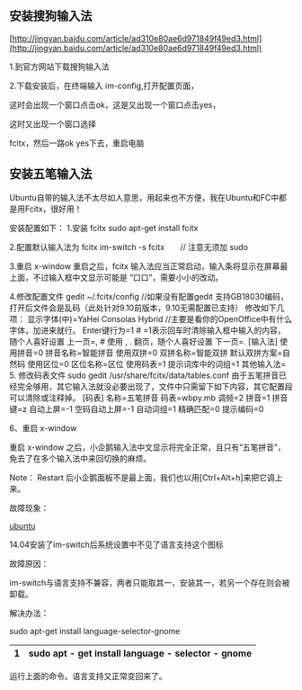 ## 安装搜狗输入法

[http://jingyan.baidu.com/article/ad310e80ae6d971849f49ed3.html](http://jingyan.baidu.com/article/ad310e80ae6d971849f49ed3.html)

1.到官方网站下载搜狗输入法

2.下载安装后，在终端输入 im-config,打开配置页面，

这时会出现一个窗口点击ok，这是又出现一个窗口点击yes，

这时又出现一个窗口选择

fcitx，然后一路ok yes下去，重启电脑



## 安装五笔输入法

Ubuntu自带的输入法不太尽如人意思，用起来也不方便，我在Ubuntu和FC中都是用Fcitx，很好用！

安装配置如下：
1.安装 fcitx
sudo apt-get install fcitx

2.配置默认输入法为 fcitx
im-switch -s fcitx　　// 注意无须加 sudo

3.重启 x-window
重启之后，fcitx 输入法应当正常启动，输入条将显示在屏幕最上面，不过输入框中文显示可能是 “口口”，需要小小的改动。

4.修改配置文件
gedit ~/.fcitx/config
//如果没有配置gedit 支持GB18030编码，打开后文件会是乱码（此处针对9.10前版本，9.10无需配置已支持）
修改如下几项：
显示字体(中)=YaHei Consolas Hybrid   //主要是看你的OpenOffice中有什么字体，加进来就行。
Enter键行为=1 # =1表示回车时清除输入框中输入的内容，随个人喜好设置
上一页=, # 使用 , . 翻页，随个人喜好设置
下一页=.
[输入法]
使用拼音=0
拼音名称=智能拼音
使用双拼=0
双拼名称=智能双拼
默认双拼方案=自然码
使用区位=0
区位名称=区位
使用码表=1
提示词库中的词组=1
其他输入法=
5. 修改码表文件
sudo gedit /usr/share/fcitx/data/tables.conf
由于五笔拼音已经完全够用，其它输入法就没必要出现了，文件中只需留下如下内容，其它配置段可以清除或注释掉。
[码表]
名称=五笔拼音
码表=wbpy.mb
调频=2
拼音=1
拼音键=z
自动上屏=-1
空码自动上屏=-1
自动词组=1
精确匹配=0
提示编码=0


6、重启 x-window

重启 x-window 之后，小企鹅输入法中文显示将完全正常，且只有“五笔拼音”，免去了在多个输入法中来回切换的麻烦。

Note： Restart 后小企鹅面板不是最上面，我们也以用\[Ctrl+Alt+h\]来把它调上来。

  


  


  


  


故障现象：

[ubuntu](http://blog.eibook.net/tag/ubuntu/)

14.04安装了im-switch后系统设置中不见了语言支持这个图标

故障原因：

im-switch与语言支持不兼容，两者只能取其一，安装其一，若另一个存在则会被卸载。

解决办法：

sudo apt-get install language-selector-gnome

| 1 | sudo apt - get install language - selector - gnome |
| :--- | :--- |


运行上面的命令。语言支持又正常变回来了。

